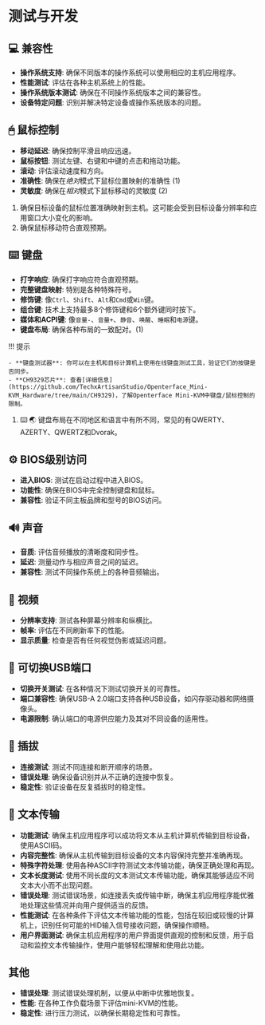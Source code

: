 # 测试与开发

## 💻 兼容性

- **操作系统支持**: 确保不同版本的操作系统可以使用相应的主机应用程序。
- **性能测试**: 评估在各种主机系统上的性能。
- **操作系统版本测试**: 确保在不同操作系统版本之间的兼容性。
- **设备特定问题**: 识别并解决特定设备或操作系统版本的问题。

## 🖱 鼠标控制

<div class="annotate" markdown>

- **移动延迟**: 确保控制平滑且响应迅速。
- **鼠标按钮**: 测试左键、右键和中键的点击和拖动功能。
- **滚动**: 评估滚动速度和方向。
- **准确性**: 确保在*绝对*模式下鼠标位置映射的准确性 (1)
- **灵敏度**: 确保在*相对*模式下鼠标移动的灵敏度 (2)

</div>

1. 确保目标设备的鼠标位置准确映射到主机。这可能会受到目标设备分辨率和应用窗口大小变化的影响。
2. 确保鼠标移动符合直观预期。

## ⌨️ 键盘

<div class="annotate" markdown>

- **打字响应**: 确保打字响应符合直观预期。
- **完整键盘映射**: 特别是各种特殊符号。
- **修饰键**: 像`Ctrl`、`Shift`、`Alt`和`Cmd`或`Win`键。
- **组合键**: 技术上支持最多8个修饰键和6个额外键同时按下。
- **媒体和ACPI键**: 像`音量-`、`音量+`、`静音`、`唤醒`、`睡眠`和`电源`键。
- **键盘布局**: 确保各种布局的一致配对。(1)

!!! 提示

    - **键盘测试器**: 你可以在主机和目标计算机上使用在线键盘测试工具，验证它们的按键是否同步。
    - **CH9329芯片**: 查看[详细信息](https://github.com/TechxArtisanStudio/Openterface_Mini-KVM_Hardware/tree/main/CH9329)，了解Openterface Mini-KVM中键盘/鼠标控制的限制。

</div>

1. ⌨️ 🌏 键盘布局在不同地区和语言中有所不同，常见的有QWERTY、AZERTY、QWERTZ和Dvorak。

## ⚙️ BIOS级别访问

- **进入BIOS**: 测试在启动过程中进入BIOS。
- **功能性**: 确保在BIOS中完全控制键盘和鼠标。
- **兼容性**: 验证不同主板品牌和型号的BIOS访问。

## 🔊 声音

- **音质**: 评估音频播放的清晰度和同步性。
- **延迟**: 测量动作与相应声音之间的延迟。
- **兼容性**: 测试不同操作系统上的各种音频输出。

## 🎥 视频

- **分辨率支持**: 测试各种屏幕分辨率和纵横比。
- **帧率**: 评估在不同刷新率下的性能。
- **显示质量**: 检查是否有任何视觉伪影或延迟问题。

## 🔄 可切换USB端口

- **切换开关测试**: 在各种情况下测试切换开关的可靠性。
- **端口兼容性**: 确保USB-A 2.0端口支持各种USB设备，如闪存驱动器和网络摄像头。
- **电源限制**: 确认端口的电源供应能力及其对不同设备的适用性。

## 🔌 插拔

- **连接测试**: 测试不同连接和断开顺序的场景。
- **错误处理**: 确保设备识别并从不正确的连接中恢复。
- **稳定性**: 验证设备在反复插拔时的稳定性。

## 📝 文本传输

- **功能测试**: 确保主机应用程序可以成功将文本从主机计算机传输到目标设备，使用ASCII码。
- **内容完整性**: 确保从主机传输到目标设备的文本内容保持完整并准确再现。
- **特殊字符处理**: 使用各种ASCII字符测试文本传输功能，确保正确处理和再现。
- **文本长度测试**: 使用不同长度的文本测试文本传输功能，确保其能够适应不同文本大小而不出现问题。
- **错误处理**: 测试错误场景，如连接丢失或传输中断，确保主机应用程序能优雅地处理这些情况并向用户提供适当的反馈。
- **性能测试**: 在各种条件下评估文本传输功能的性能，包括在较旧或较慢的计算机上，识别任何可能的HID输入信号接收问题，确保操作顺畅。
- **用户界面测试**: 确保主机应用程序的用户界面提供直观的控制和反馈，用于启动和监控文本传输操作，使用户能够轻松理解和使用此功能。

## 其他

- **错误处理**: 测试错误处理机制，以便从中断中优雅地恢复。
- **性能**: 在各种工作负载场景下评估mini-KVM的性能。
- **稳定性**: 进行压力测试，以确保长期稳定性和可靠性。